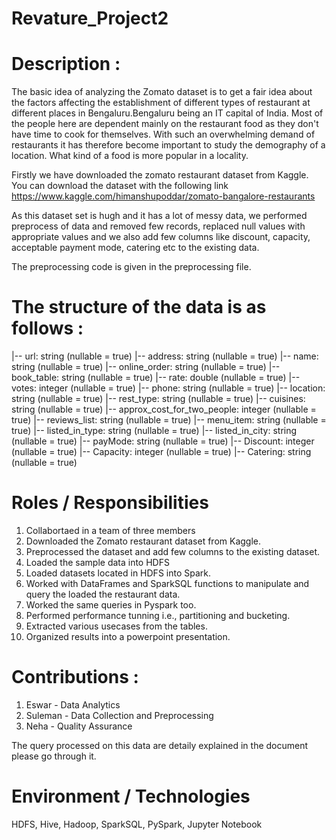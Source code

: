 # Revature_Project2

# Description :

The basic idea of analyzing the Zomato dataset is to get a fair idea about the factors affecting the establishment
of different types of restaurant at different places in Bengaluru.Bengaluru being an IT capital of India.
Most of the people here are dependent mainly on the restaurant food as they don't have time to cook for themselves.
With such an overwhelming demand of restaurants it has therefore become important to study the demography of a location. 
What kind of a food is more popular in a locality.

Firstly we have downloaded the zomato restaurant dataset from Kaggle.
You can download the dataset with the following link
https://www.kaggle.com/himanshupoddar/zomato-bangalore-restaurants

As this dataset set is hugh and it has a lot of messy data, we performed preprocess of data and removed few records, replaced null values 
with appropriate values and we also add few columns like discount, capacity, acceptable payment mode, catering etc to the existing data.

The preprocessing code is given in the preprocessing file.

# The structure of the data is as follows :
 |-- url: string (nullable = true)
 |-- address: string (nullable = true)
 |-- name: string (nullable = true)
 |-- online_order: string (nullable = true)
 |-- book_table: string (nullable = true)
 |-- rate: double (nullable = true)
 |-- votes: integer (nullable = true)
 |-- phone: string (nullable = true)
 |-- location: string (nullable = true)
 |-- rest_type: string (nullable = true)
 |-- cuisines: string (nullable = true)
 |-- approx_cost_for_two_people: integer (nullable = true)
 |-- reviews_list: string (nullable = true)
 |-- menu_item: string (nullable = true)
 |-- listed_in_type: string (nullable = true)
 |-- listed_in_city: string (nullable = true)
 |-- payMode: string (nullable = true)
 |-- Discount: integer (nullable = true)
 |-- Capacity: integer (nullable = true)
 |-- Catering: string (nullable = true)

# Roles / Responsibilities

1. Collabortaed in a team of three members
2. Downloaded the Zomato restaurant dataset from Kaggle.
3. Preprocessed the dataset and add few columns to the existing dataset.
4. Loaded the sample data into HDFS
5. Loaded datasets located in HDFS into Spark.
6. Worked with DataFrames and SparkSQL functions to manipulate and query the loaded the restaurant data.
7. Worked the same queries in Pyspark too.
8. Performed performance tunning i.e., partitioning and bucketing.
9. Extracted various usecases from the tables.
10. Organized results into a powerpoint presentation.

# Contributions :

1. Eswar - Data Analytics
2. Suleman - Data Collection and Preprocessing
3. Neha - Quality Assurance

The query processed on this data are detaily explained in the document please go through it.

# Environment / Technologies

HDFS, Hive, Hadoop, SparkSQL, PySpark, Jupyter Notebook
